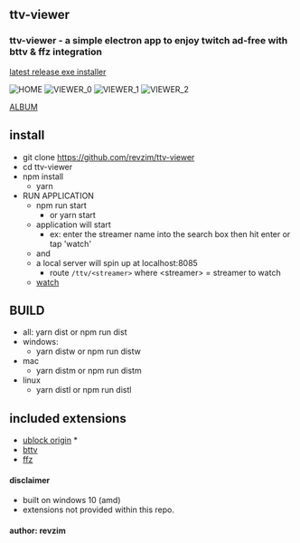 ## ttv-viewer

### ttv-viewer - a simple electron app to enjoy twitch ad-free with bttv & ffz integration

[latest release exe installer](https://github.com/revzim/ttv-viewer/releases/download/0.0.13/ttv-viewer.Setup.0.0.13.exe)

![HOME](https://i.imgur.com/ogNkhvz.png)
![VIEWER_0](https://i.imgur.com/1xjWM3r.png)
![VIEWER_1](https://i.imgur.com/5Ktix99.png)
![VIEWER_2](https://i.imgur.com/PsnAqzz.png)

[ALBUM](https://imgur.com/a/rBLHGEa)

## install
* git clone https://github.com/revzim/ttv-viewer
* cd ttv-viewer
* npm install 
  * yarn
* RUN APPLICATION
  * npm run start
    * or yarn start
  * application will start
    *  ex: enter the streamer name into the search box then hit enter or tap 'watch'
  * and
  * a local server will spin up at localhost:8085
    * route `/ttv/<streamer>` where \<streamer\> = streamer to watch
  * [watch](http://localhost:8085/ttv/<streamer>)

## BUILD
* all:
  yarn dist or npm run dist
* windows:
  * yarn distw or npm run distw
* mac
  * yarn distm or npm run distm
* linux
  * yarn distl or npm run distl


## included extensions 
* [ublock origin](https://github.com/gorhill/uBlock) *
* [bttv](https://github.com/night/betterttv)
* [ffz](https://github.com/FrankerFaceZ/FrankerFaceZ)

#### disclaimer
* built on windows 10 (amd)
* extensions not provided within this repo.

#### author: revzim
